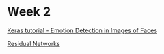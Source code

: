 # Week 2

[Keras tutorial - Emotion Detection in Images of Faces](https://github.com/caiosainvallio/deeplearning_specialization/blob/master/Convolutional%20Neural%20Networks/week%202/Keras_Tutorial_v2a.ipynb)

[Residual Networks](https://github.com/caiosainvallio/deeplearning_specialization/blob/master/Convolutional%20Neural%20Networks/week%202/Residual_Networks_v2a.ipynb)

